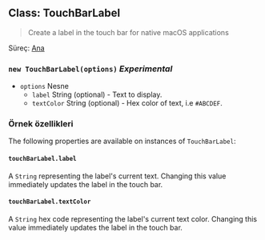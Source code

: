 ## Class: TouchBarLabel

> Create a label in the touch bar for native macOS applications

Süreç: [Ana](../tutorial/quick-start.md#main-process)

### `new TouchBarLabel(options)` *Experimental*

* `options` Nesne 
  * `label` String (optional) - Text to display.
  * `textColor` String (optional) - Hex color of text, i.e `#ABCDEF`.

### Örnek özellikleri

The following properties are available on instances of `TouchBarLabel`:

#### `touchBarLabel.label`

A `String` representing the label's current text. Changing this value immediately updates the label in the touch bar.

#### `touchBarLabel.textColor`

A `String` hex code representing the label's current text color. Changing this value immediately updates the label in the touch bar.